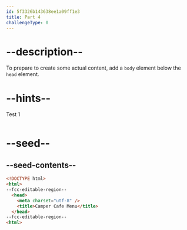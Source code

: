 ```yaml
---
id: 5f3326b143638ee1a09ff1e3
title: Part 4
challengeType: 0
---
```


# --description--

To prepare to create some actual content, add a `body` element below the `head` element.

# --hints--

Test 1

```js

```

# --seed--

## --seed-contents--

```html
<!DOCTYPE html>
<html>
--fcc-editable-region--
  <head>
    <meta charset="utf-8" />
    <title>Camper Cafe Menu</title>
  </head>
--fcc-editable-region--
<html>
```
